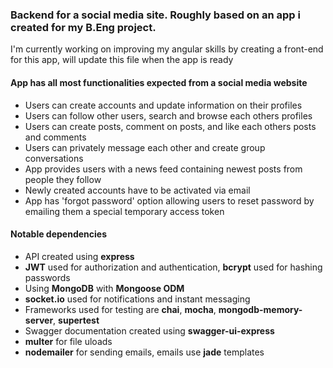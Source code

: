 ### Backend for a social media site. Roughly based on an app i created for my B.Eng project. 

I'm currently working on improving my angular skills by creating a front-end for this app, will update this file when the app is ready

#### App has all most functionalities expected from a social media website
* Users can create accounts and update information on their profiles
* Users can follow other users, search and browse each others profiles
* Users can create posts, comment on posts, and like each others posts and comments
* Users can privately message each other and create group conversations
* App provides users with a news feed containing newest posts from people they follow
* Newly created accounts have to be activated via email
* App has 'forgot password' option allowing users to reset password by emailing them a special temporary access token

#### Notable dependencies
* API created using **express**
* **JWT** used for authorization and authentication, **bcrypt** used for hashing passwords
* Using **MongoDB** with **Mongoose ODM**
* **socket.io** used for notifications and instant messaging 
* Frameworks used for testing are **chai**, **mocha**, **mongodb-memory-server**, **supertest**
* Swagger documentation created using **swagger-ui-express**
* **multer** for file uloads
* **nodemailer** for sending emails, emails use **jade** templates
